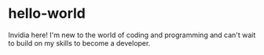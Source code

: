 # hello-world
Invidia here! I'm new to the world of coding and programming and can't wait to build on my skills to become a developer.
